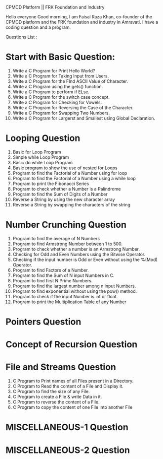 CPMCD Platform || FRK Foundation and Industry


Hello everyone Good morning,
I am Faisal Raza Khan, co-founder of the CPMCD platform and the FRK foundation and industry in Amravati. I have a coding question and a program.


Questions List :
# Start with Basic Question:
1) Write a C Program for Print Hello World?
2) Write a C Program for Taking Input from Users.
3) Write a C Program for the FInd ASCII Value of Character.
4) Write a C Program using the gets() function.
5) Write a C Program to perform if ELse.
6) Write a C Program for the switch case concept.
7) Write a C Program for Checking for Vowels.
8) Write a C Program for Reversing the Case of the Character.
9) Write a C Program for  Swapping Two Numbers.
10) Write a C Program for Largerst and Smallest using Global Declaration.

# Looping Question
1) Basic for Loop Program
2) Simple while Loop Program
3) Basic do while Loop Program
4) Basic program to show the use of nested for Loops
5) Program to find the Factorial of a Number using for loop
6) Program to find the Factorial of a Number using a while loop
7) Program to print the Fibonacci Series
8) Program to check whether a Number is a Palindrome
9) Program to find the Sum of Digits of a Number
10) Reverse a String by using the new character array
11) Reverse a String by swapping the characters of the string
    
# Number Crunching Question
1) Program to find the average of N Numbers
2) Program to find Armstrong Number between 1 to 500.
3) Program to check whether a number is an Armstrong Number.
4) Checking for Odd and Even Numbers using the Bitwise Operator.
5) Checking if the input number is Odd or Even without using the %(Mod) Operator.
6) Program to find Factors of a Number.
7) Program to find the Sum of N input Numbers in C.
8) Program to find first N Prime Numbers.
9) Program to find the largest number among n input Numbers.
10) Program to find exponential without using the pow() method.
11) Program to check if the input Number is int or float.
12) Program to print the Multiplication Table of any Number

# Pointers Question
# Concept of Recursion Question
# File and Streams Question
1) C Program to Print names of all Files present in a Directory.
2) C Program to Read the content of a File and Display it.
3) C Program to find the size of any File.
4) C Program to create a File & write Data in it.
5) C Program to reverse the content of a File.
6) C Program to copy the content of one File into another File

# MISCELLANEOUS-1 Question
# MISCELLANEOUS-2 Question

